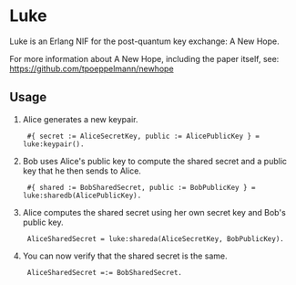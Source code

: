 # Luke

Luke is an Erlang NIF for the post-quantum key exchange: A New Hope.

For more information about A New Hope, including the paper itself, see:
https://github.com/tpoeppelmann/newhope

## Usage

1. Alice generates a new keypair.

        #{ secret := AliceSecretKey, public := AlicePublicKey } = luke:keypair().

2. Bob uses Alice's public key to compute the shared secret and a public key that
   he then sends to Alice.

        #{ shared := BobSharedSecret, public := BobPublicKey } = luke:sharedb(AlicePublicKey).

3. Alice computes the shared secret using her own secret key and Bob's public
   key.

        AliceSharedSecret = luke:shareda(AliceSecretKey, BobPublicKey).

4. You can now verify that the shared secret is the same.

        AliceSharedSecret =:= BobSharedSecret.
